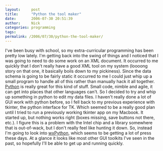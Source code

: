 ```yaml
---
layout:     post
title:      "Python the tool maker"
date:       2006-07-30 20:51:39
author:     Nick
categories: programming
tags:  
permalink: /2006/07/30/python-the-tool-maker/
---
```

I've been busy with school, so my extra-curricular programming has been pretty low lately. I'm getting back into the swing of things and I noticed that I was going to need to do some work on an XML document. It occurred to me quickly that I don't really have a good XML tool on my system (loooong story on that one, it basically boils down to my pickiness). Since the data schema is going to be fairly static it occurred to me I could just whip up a small program to handle all of this rather than manually hack it all together. [Python](http://python.org) is really great for this kind of stuff. Small code, nimble and agile, it can get into places that other languages can't. So I decided to try and whip up something in python to edit my data files. I haven't really done a lot of GUI work with python before, so I fell back to my previous experience with tkinter, the python interface for TK. Which seemed to be a really good plan until I tried to run a previously working tkinter app on my Macbook. It started up, but nothing works right (boxes missing, save buttons not there, etc.). I figure this is a problem with the Intel chip and a library somewhere that is out-of-wack, but I don't really feel like hunting it down. So, instead I'm going to look into [wxPython](http://wxpython.org/), which seems to be getting a lot of press these days. At a glance it looks like most other GUI toolkits I've seen in the past, so hopefully I'll be able to get up and running quickly.
